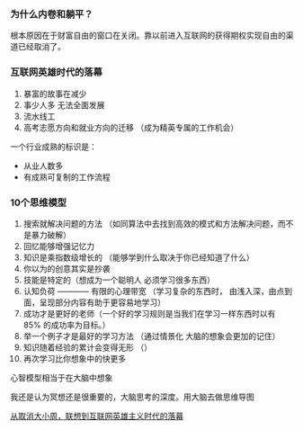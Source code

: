 ### 为什么内卷和躺平？

根本原因在于财富自由的窗口在关闭。靠以前进入互联网的获得期权实现自由的渠道已经取消了。

### 互联网英雄时代的落幕

1. 暴富的故事在减少
2. 事少人多 无法全面发展
3. 流水线工
4. 高考志愿方向和就业方向的迁移 （成为精英专属的工作机会）

一个行业成熟的标识是：

- 从业人数多
- 有成熟可复制的工作流程

### 10个思维模型

1. 搜索就解决问题的方法 （如同算法中去找到高效的模式和方法解决问题，而不是暴力破解）
2. 回忆能够增强记忆力 
3. 知识是乘指数级增长的 （能够学到什么取决于你已经知道了什么）
4. 你以为的创意其实是抄袭 
5. 技能是特定的（想成为一个聪明人 必须学习很多东西）
6. 认知负荷 ———— 有限的心理带宽 （学习复杂的东西时， 由浅入深，由点到面，呈现部分内容有助于更容易地学习）
7. 成功才是更好的老师（一个好的学习规则是当我们在学习一样东西时以有 85% 的成功率为目标。）
8. 举一个例子才是最好的学习方法 （通过情景化 大脑的想象会更加的记住）
9. 知识随着经验的累计会变得无形 （）
10. 再次学习比你想象中的快更多


心智模型相当于在大脑中想象

我还是认为冥想还是很重要的，大脑思考的深度。用大脑去做思维导图






[从取消大小周，联想到互联网英雄主义时代的落幕](https://mp.weixin.qq.com/s?__biz=MjM5NDkyNTUzOA==&mid=2657924787&idx=1&sn=d1699b30e78c17e566418c9997d748e3&chksm=bd18483e8a6fc12828a38bd6b2f26cb3bb09fbdffb36357e9665c197ff5e351266dc96658369&scene=21#wechat_redirect)